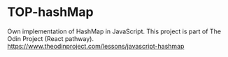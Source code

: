 # TOP-hashMap
Own implementation of HashMap in JavaScript. This project is part of The Odin Project (React pathway). https://www.theodinproject.com/lessons/javascript-hashmap
